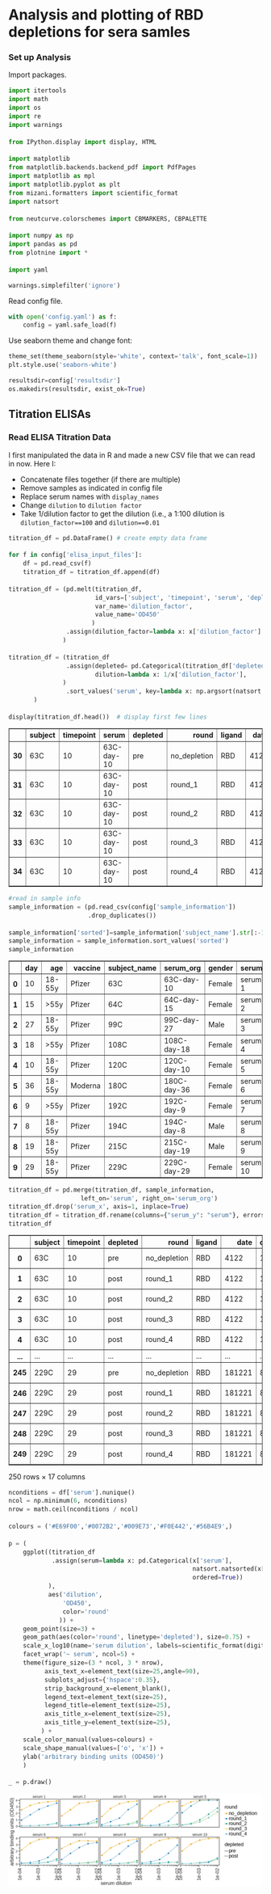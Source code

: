 # Analysis and plotting of RBD depletions for sera samles

### Set up Analysis

Import packages.


```python
import itertools
import math
import os
import re
import warnings

from IPython.display import display, HTML

import matplotlib
from matplotlib.backends.backend_pdf import PdfPages
import matplotlib as mpl
import matplotlib.pyplot as plt
from mizani.formatters import scientific_format
import natsort

from neutcurve.colorschemes import CBMARKERS, CBPALETTE

import numpy as np
import pandas as pd
from plotnine import *

import yaml
```


```python
warnings.simplefilter('ignore')
```

Read config file.


```python
with open('config.yaml') as f:
    config = yaml.safe_load(f)
```

Use seaborn theme and change font:


```python
theme_set(theme_seaborn(style='white', context='talk', font_scale=1))
plt.style.use('seaborn-white')
```


```python
resultsdir=config['resultsdir']
os.makedirs(resultsdir, exist_ok=True)
```

## Titration ELISAs

### Read ELISA Titration Data

I first manipulated the data in R and made a new CSV file that we can read in now. Here I:
* Concatenate files together (if there are multiple)
* Remove samples as indicated in config file
* Replace serum names with `display_names`
* Change `dilution` to `dilution factor`
* Take 1/dilution factor to get the dilution (i.e., a 1:100 dilution is `dilution_factor==100` and `dilution==0.01`


```python
titration_df = pd.DataFrame() # create empty data frame

for f in config['elisa_input_files']:
    df = pd.read_csv(f)
    titration_df = titration_df.append(df)
    
titration_df = (pd.melt(titration_df, 
                        id_vars=['subject', 'timepoint', 'serum', 'depleted', 'round', 'ligand', 'date'], 
                        var_name='dilution_factor', 
                        value_name='OD450'
                       )
                .assign(dilution_factor=lambda x: x['dilution_factor'].astype(int))
               )

titration_df = (titration_df
                .assign(depleted= pd.Categorical(titration_df['depleted'], categories=['pre', 'post'], ordered=True),
                        dilution=lambda x: 1/x['dilution_factor'],
               )
                .sort_values('serum', key=lambda x: np.argsort(natsort.index_natsorted(x)))
       )

display(titration_df.head())  # display first few lines
```


<div>
<style scoped>
    .dataframe tbody tr th:only-of-type {
        vertical-align: middle;
    }

    .dataframe tbody tr th {
        vertical-align: top;
    }

    .dataframe thead th {
        text-align: right;
    }
</style>
<table border="1" class="dataframe">
  <thead>
    <tr style="text-align: right;">
      <th></th>
      <th>subject</th>
      <th>timepoint</th>
      <th>serum</th>
      <th>depleted</th>
      <th>round</th>
      <th>ligand</th>
      <th>date</th>
      <th>dilution_factor</th>
      <th>OD450</th>
      <th>dilution</th>
    </tr>
  </thead>
  <tbody>
    <tr>
      <th>30</th>
      <td>63C</td>
      <td>10</td>
      <td>63C-day-10</td>
      <td>pre</td>
      <td>no_depletion</td>
      <td>RBD</td>
      <td>4122</td>
      <td>100</td>
      <td>3.8844</td>
      <td>0.01</td>
    </tr>
    <tr>
      <th>31</th>
      <td>63C</td>
      <td>10</td>
      <td>63C-day-10</td>
      <td>post</td>
      <td>round_1</td>
      <td>RBD</td>
      <td>4122</td>
      <td>100</td>
      <td>3.5529</td>
      <td>0.01</td>
    </tr>
    <tr>
      <th>32</th>
      <td>63C</td>
      <td>10</td>
      <td>63C-day-10</td>
      <td>post</td>
      <td>round_2</td>
      <td>RBD</td>
      <td>4122</td>
      <td>100</td>
      <td>0.5100</td>
      <td>0.01</td>
    </tr>
    <tr>
      <th>33</th>
      <td>63C</td>
      <td>10</td>
      <td>63C-day-10</td>
      <td>post</td>
      <td>round_3</td>
      <td>RBD</td>
      <td>4122</td>
      <td>100</td>
      <td>0.3863</td>
      <td>0.01</td>
    </tr>
    <tr>
      <th>34</th>
      <td>63C</td>
      <td>10</td>
      <td>63C-day-10</td>
      <td>post</td>
      <td>round_4</td>
      <td>RBD</td>
      <td>4122</td>
      <td>100</td>
      <td>0.3559</td>
      <td>0.01</td>
    </tr>
  </tbody>
</table>
</div>



```python
#read in sample info
sample_information = (pd.read_csv(config['sample_information'])
                      .drop_duplicates())

sample_information['sorted']=sample_information['subject_name'].str[:-1].astype(int)
sample_information = sample_information.sort_values('sorted')
sample_information
```




<div>
<style scoped>
    .dataframe tbody tr th:only-of-type {
        vertical-align: middle;
    }

    .dataframe tbody tr th {
        vertical-align: top;
    }

    .dataframe thead th {
        text-align: right;
    }
</style>
<table border="1" class="dataframe">
  <thead>
    <tr style="text-align: right;">
      <th></th>
      <th>day</th>
      <th>age</th>
      <th>vaccine</th>
      <th>subject_name</th>
      <th>serum_org</th>
      <th>gender</th>
      <th>serum</th>
      <th>sorted</th>
    </tr>
  </thead>
  <tbody>
    <tr>
      <th>0</th>
      <td>10</td>
      <td>18-55y</td>
      <td>Pfizer</td>
      <td>63C</td>
      <td>63C-day-10</td>
      <td>Female</td>
      <td>serum 1</td>
      <td>63</td>
    </tr>
    <tr>
      <th>1</th>
      <td>15</td>
      <td>&gt;55y</td>
      <td>Pfizer</td>
      <td>64C</td>
      <td>64C-day-15</td>
      <td>Female</td>
      <td>serum 2</td>
      <td>64</td>
    </tr>
    <tr>
      <th>2</th>
      <td>27</td>
      <td>18-55y</td>
      <td>Pfizer</td>
      <td>99C</td>
      <td>99C-day-27</td>
      <td>Male</td>
      <td>serum 3</td>
      <td>99</td>
    </tr>
    <tr>
      <th>3</th>
      <td>18</td>
      <td>&gt;55y</td>
      <td>Pfizer</td>
      <td>108C</td>
      <td>108C-day-18</td>
      <td>Female</td>
      <td>serum 4</td>
      <td>108</td>
    </tr>
    <tr>
      <th>4</th>
      <td>10</td>
      <td>18-55y</td>
      <td>Pfizer</td>
      <td>120C</td>
      <td>120C-day-10</td>
      <td>Female</td>
      <td>serum 5</td>
      <td>120</td>
    </tr>
    <tr>
      <th>5</th>
      <td>36</td>
      <td>18-55y</td>
      <td>Moderna</td>
      <td>180C</td>
      <td>180C-day-36</td>
      <td>Female</td>
      <td>serum 6</td>
      <td>180</td>
    </tr>
    <tr>
      <th>6</th>
      <td>9</td>
      <td>&gt;55y</td>
      <td>Pfizer</td>
      <td>192C</td>
      <td>192C-day-9</td>
      <td>Female</td>
      <td>serum 7</td>
      <td>192</td>
    </tr>
    <tr>
      <th>7</th>
      <td>8</td>
      <td>18-55y</td>
      <td>Pfizer</td>
      <td>194C</td>
      <td>194C-day-8</td>
      <td>Male</td>
      <td>serum 8</td>
      <td>194</td>
    </tr>
    <tr>
      <th>8</th>
      <td>19</td>
      <td>18-55y</td>
      <td>Pfizer</td>
      <td>215C</td>
      <td>215C-day-19</td>
      <td>Male</td>
      <td>serum 9</td>
      <td>215</td>
    </tr>
    <tr>
      <th>9</th>
      <td>29</td>
      <td>18-55y</td>
      <td>Pfizer</td>
      <td>229C</td>
      <td>229C-day-29</td>
      <td>Female</td>
      <td>serum 10</td>
      <td>229</td>
    </tr>
  </tbody>
</table>
</div>




```python
titration_df = pd.merge(titration_df, sample_information,
                    left_on='serum', right_on='serum_org')
titration_df.drop('serum_x', axis=1, inplace=True)
titration_df = titration_df.rename(columns={"serum_y": "serum"}, errors="raise")
titration_df
```




<div>
<style scoped>
    .dataframe tbody tr th:only-of-type {
        vertical-align: middle;
    }

    .dataframe tbody tr th {
        vertical-align: top;
    }

    .dataframe thead th {
        text-align: right;
    }
</style>
<table border="1" class="dataframe">
  <thead>
    <tr style="text-align: right;">
      <th></th>
      <th>subject</th>
      <th>timepoint</th>
      <th>depleted</th>
      <th>round</th>
      <th>ligand</th>
      <th>date</th>
      <th>dilution_factor</th>
      <th>OD450</th>
      <th>dilution</th>
      <th>day</th>
      <th>age</th>
      <th>vaccine</th>
      <th>subject_name</th>
      <th>serum_org</th>
      <th>gender</th>
      <th>serum</th>
      <th>sorted</th>
    </tr>
  </thead>
  <tbody>
    <tr>
      <th>0</th>
      <td>63C</td>
      <td>10</td>
      <td>pre</td>
      <td>no_depletion</td>
      <td>RBD</td>
      <td>4122</td>
      <td>100</td>
      <td>3.8844</td>
      <td>0.010000</td>
      <td>10</td>
      <td>18-55y</td>
      <td>Pfizer</td>
      <td>63C</td>
      <td>63C-day-10</td>
      <td>Female</td>
      <td>serum 1</td>
      <td>63</td>
    </tr>
    <tr>
      <th>1</th>
      <td>63C</td>
      <td>10</td>
      <td>post</td>
      <td>round_1</td>
      <td>RBD</td>
      <td>4122</td>
      <td>100</td>
      <td>3.5529</td>
      <td>0.010000</td>
      <td>10</td>
      <td>18-55y</td>
      <td>Pfizer</td>
      <td>63C</td>
      <td>63C-day-10</td>
      <td>Female</td>
      <td>serum 1</td>
      <td>63</td>
    </tr>
    <tr>
      <th>2</th>
      <td>63C</td>
      <td>10</td>
      <td>post</td>
      <td>round_2</td>
      <td>RBD</td>
      <td>4122</td>
      <td>100</td>
      <td>0.5100</td>
      <td>0.010000</td>
      <td>10</td>
      <td>18-55y</td>
      <td>Pfizer</td>
      <td>63C</td>
      <td>63C-day-10</td>
      <td>Female</td>
      <td>serum 1</td>
      <td>63</td>
    </tr>
    <tr>
      <th>3</th>
      <td>63C</td>
      <td>10</td>
      <td>post</td>
      <td>round_3</td>
      <td>RBD</td>
      <td>4122</td>
      <td>100</td>
      <td>0.3863</td>
      <td>0.010000</td>
      <td>10</td>
      <td>18-55y</td>
      <td>Pfizer</td>
      <td>63C</td>
      <td>63C-day-10</td>
      <td>Female</td>
      <td>serum 1</td>
      <td>63</td>
    </tr>
    <tr>
      <th>4</th>
      <td>63C</td>
      <td>10</td>
      <td>post</td>
      <td>round_4</td>
      <td>RBD</td>
      <td>4122</td>
      <td>100</td>
      <td>0.3559</td>
      <td>0.010000</td>
      <td>10</td>
      <td>18-55y</td>
      <td>Pfizer</td>
      <td>63C</td>
      <td>63C-day-10</td>
      <td>Female</td>
      <td>serum 1</td>
      <td>63</td>
    </tr>
    <tr>
      <th>...</th>
      <td>...</td>
      <td>...</td>
      <td>...</td>
      <td>...</td>
      <td>...</td>
      <td>...</td>
      <td>...</td>
      <td>...</td>
      <td>...</td>
      <td>...</td>
      <td>...</td>
      <td>...</td>
      <td>...</td>
      <td>...</td>
      <td>...</td>
      <td>...</td>
      <td>...</td>
    </tr>
    <tr>
      <th>245</th>
      <td>229C</td>
      <td>29</td>
      <td>pre</td>
      <td>no_depletion</td>
      <td>RBD</td>
      <td>181221</td>
      <td>8100</td>
      <td>2.0167</td>
      <td>0.000123</td>
      <td>29</td>
      <td>18-55y</td>
      <td>Pfizer</td>
      <td>229C</td>
      <td>229C-day-29</td>
      <td>Female</td>
      <td>serum 10</td>
      <td>229</td>
    </tr>
    <tr>
      <th>246</th>
      <td>229C</td>
      <td>29</td>
      <td>post</td>
      <td>round_1</td>
      <td>RBD</td>
      <td>181221</td>
      <td>8100</td>
      <td>0.0946</td>
      <td>0.000123</td>
      <td>29</td>
      <td>18-55y</td>
      <td>Pfizer</td>
      <td>229C</td>
      <td>229C-day-29</td>
      <td>Female</td>
      <td>serum 10</td>
      <td>229</td>
    </tr>
    <tr>
      <th>247</th>
      <td>229C</td>
      <td>29</td>
      <td>post</td>
      <td>round_2</td>
      <td>RBD</td>
      <td>181221</td>
      <td>8100</td>
      <td>0.0871</td>
      <td>0.000123</td>
      <td>29</td>
      <td>18-55y</td>
      <td>Pfizer</td>
      <td>229C</td>
      <td>229C-day-29</td>
      <td>Female</td>
      <td>serum 10</td>
      <td>229</td>
    </tr>
    <tr>
      <th>248</th>
      <td>229C</td>
      <td>29</td>
      <td>post</td>
      <td>round_3</td>
      <td>RBD</td>
      <td>181221</td>
      <td>8100</td>
      <td>0.0984</td>
      <td>0.000123</td>
      <td>29</td>
      <td>18-55y</td>
      <td>Pfizer</td>
      <td>229C</td>
      <td>229C-day-29</td>
      <td>Female</td>
      <td>serum 10</td>
      <td>229</td>
    </tr>
    <tr>
      <th>249</th>
      <td>229C</td>
      <td>29</td>
      <td>post</td>
      <td>round_4</td>
      <td>RBD</td>
      <td>181221</td>
      <td>8100</td>
      <td>0.0897</td>
      <td>0.000123</td>
      <td>29</td>
      <td>18-55y</td>
      <td>Pfizer</td>
      <td>229C</td>
      <td>229C-day-29</td>
      <td>Female</td>
      <td>serum 10</td>
      <td>229</td>
    </tr>
  </tbody>
</table>
<p>250 rows × 17 columns</p>
</div>




```python
nconditions = df['serum'].nunique()
ncol = np.minimum(6, nconditions)
nrow = math.ceil(nconditions / ncol)

colours = ('#E69F00','#0072B2','#009E73','#F0E442','#56B4E9',)

p = (
    ggplot((titration_df
            .assign(serum=lambda x: pd.Categorical(x['serum'], 
                                                   natsort.natsorted(x['serum'].unique()), 
                                                   ordered=True))
           ),
           aes('dilution', 
               'OD450', 
               color='round'
              )) +
    geom_point(size=3) +
    geom_path(aes(color='round', linetype='depleted'), size=0.75) +
    scale_x_log10(name='serum dilution', labels=scientific_format(digits=0)) +
    facet_wrap('~ serum', ncol=5) +
    theme(figure_size=(3 * ncol, 3 * nrow),
          axis_text_x=element_text(size=25,angle=90),
          subplots_adjust={'hspace':0.35},
          strip_background_x=element_blank(),
          legend_text=element_text(size=25),
          legend_title=element_text(size=25),
          axis_title_x=element_text(size=25),
          axis_title_y=element_text(size=25),
         ) +
    scale_color_manual(values=colours) +
    scale_shape_manual(values=['o', 'x']) +
    ylab('arbitrary binding units (OD450)')
    )

_ = p.draw()
```


    
![png](rbd_depletions_files/rbd_depletions_13_0.png)
    



```python

```
